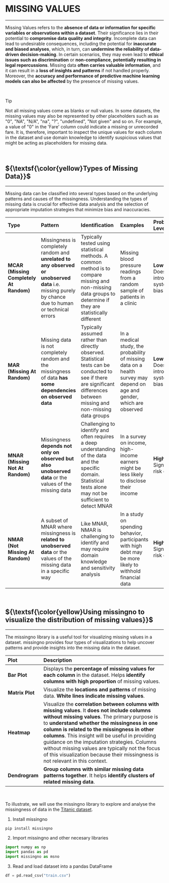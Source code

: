 # **MISSING VALUES**
---
Missing Values refers to the **absence of data or information for specific variables or observations within a dataset**. Their significance lies in their potential to **compromise data quality and integrity**. Incomplete data can lead to undesirable consequences, including the potential for **inaccurate and biased analyses**, which, in turn, can **undermine the reliability of data-driven decision-making**. In certain scenarios, they may even lead to **ethical issues such as discrimination** or **non-compliance, potentially resulting in legal repercussions**. Missing data **often carries valuable information**, and it can result in a **loss of insights and patterns** if not handled properly. Moreover, the **accuracy and performance of predictive machine learning models can also be affected** by the presence of missing values.

&nbsp;

> [!TIP]
> Not all missing values come as blanks or null values. In some datasets, the missing values may also be represented by other placeholders such as as "0", "NA", "N/A", "na", "?", "undefined", "Not given" and so on. For example, a value of "0" in the 'Fare' column could indicate a missing or unrecorded fare. It is, therefore, important to inspect the unique values for each column in the dataset and use domain knowledge to identify suspicious values that might be acting as placeholders for missing data.


&nbsp;

## ${\textsf{\color{yellow}Types of Missing Data}}$
---

Missing data can be classified into several types based on the underlying patterns and causes of the missingness. Understanding the types of missing data is crucial for effective data analysis and the selection of appropriate imputation strategies that minimize bias and inaccuracies. 

|**Type**|**Pattern**|**Identification**|**Examples**|**Problematic Level**|**Possible Resolution**|
|:-|:-|:-|:-|:-|:-|
|**MCAR**<br>**(Missing Completely At Random)**|Missingness is completely random and **unrelated to any observed or unobserved data** i.e. missing purely by chance due to human or technical errors|Typically tested using statistical methods. A common method is to compare missing and non-missing data groups to determine if they are statistically different|Missing blood pressure readings from a random sample of patients in a clinic|**Low**<br>Does not introduce systematc bias|Addressed through imputation methods|
|**MAR**<br>**(Missing At Random)**|Missing data is not completely random and the missingness of data **has some dependencies on observed data**|Typically assumed rather than directly observed. Statistical tests can be conducted to see if there are significant differences between missing and non-missing data groups|In a medical study, the probability of missing data on a health survey may depend on age and gender, which are observed|**Low**<br>Does not introduce systematc bias|Addressed through imputation methods that consider relationships with observed data e.g. regression imputation, mice imputation, missforest imputation|
|**MNAR**<br>**(Missing Not At Random)**|Missingness **depends not only on observed but also unobserved data** or the values of the missing data|Challenging to identify and often requires a deep understanding of the data and the specific domain. Statistical tests alone may not be sufficient to detect MNAR|In a survey on income, high-income earners might be less likely to disclose their income|**High**<br>Significant risk of bias|Sophisticated modeling approaches and sensitivity analysis - complex process that goes beyond standard imputation methods|
|**NMAR**<br>**(Not Missing At Random)**|A subset of MNAR where missingness is **related to unobserved data** or the values of the missing data in a specific way|Like MNAR, NMAR is challenging to identify and may require domain knowledge and sensitivity analysis|In a study on spending behavior, participants with high debt may be more likely to withhold financial data|**High**<br>Significant risk of bias|Sophisticated modeling approaches and sensitivity analysis - complex process that goes beyond standard imputation methods|

&nbsp;

## ${\textsf{\color{yellow}Using missingno to visualize the distribution of missing values}}$
---

The missingno library is a useful tool for visualizing missing values in a dataset. missingno provides four types of visualizations to help uncover patterns and provide insights into the missing data in the dataset.


|**Plot**|**Description**|
|:--|:--|
|**Bar Plot**|Displays the **percentage of missing values for each column** in the dataset. Helps **identify columns with high proportion** of missing values.|
|**Matrix Plot**|Visualize the **locations and patterns** of missing data. **White lines indicate missing values**.|
|**Heatmap**|Visualize the **correlation between columns with missing values**. It **does not include columns without missing values**. The primary purpose is to **understand whether the missingness in one column is related to the missingness in other columns**. This insight will be useful in providing guidance on the imputation strategies. Columns without missing values are typically not the focus of this visualization because their missingness is not relevant in this context.|
|**Dendrogram**|**Group columns with similar missing data patterns together**. It helps **identify clusters of related missing data**.|


&nbsp;

To illustrate, we will use the missingno library to explore and analyse the missingness of data in the [Titanic dataset](https://www.kaggle.com/competitions/titanic/data).


1. Install missingno

```python
pip install missingno
```

2. Import missingno and other necesary libraries 

```python
import numpy as np
import pandas as pd
import missingno as msno
```

3. Read and load dataset into a pandas DataFrame

```python
df = pd.read_csv("train.csv")
```
